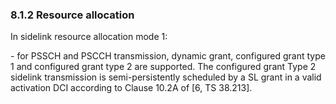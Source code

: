 ### 8.1.2 Resource allocation

In sidelink resource allocation mode 1:

\- for PSSCH and PSCCH transmission, dynamic grant, configured grant
type 1 and configured grant type 2 are supported. The configured grant
Type 2 sidelink transmission is semi-persistently scheduled by a SL
grant in a valid activation DCI according to Clause 10.2A of \[6, TS
38.213\].